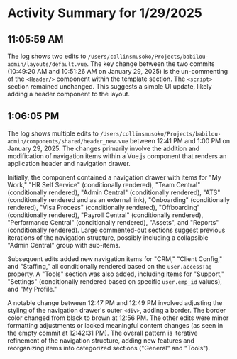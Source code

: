 # Activity Summary for 1/29/2025

## 11:05:59 AM
The log shows two edits to `/Users/collinsmusoko/Projects/babilou-admin/layouts/default.vue`.  The key change between the two commits (10:49:20 AM and 10:51:26 AM on January 29, 2025) is the un-commenting of the `<Header/>` component within the template section.  The `<script>` section remained unchanged.  This suggests a simple UI update, likely adding a header component to the layout.


## 1:06:05 PM
The log shows multiple edits to `/Users/collinsmusoko/Projects/babilou-admin/components/shared/header_new.vue` between 12:41 PM and 1:00 PM on January 29, 2025.  The changes primarily involve the addition and modification of navigation items within a Vue.js component that renders an application header and navigation drawer.

Initially, the component contained a navigation drawer with items for "My Work," "HR Self Service" (conditionally rendered), "Team Central" (conditionally rendered), "Admin Central" (conditionally rendered), "ATS" (conditionally rendered and as an external link), "Onboarding" (conditionally rendered), "Visa Process" (conditionally rendered), "Offboarding" (conditionally rendered), "Payroll Central" (conditionally rendered), "Performance Central" (conditionally rendered), "Assets", and "Reports" (conditionally rendered).  Large commented-out sections suggest previous iterations of the navigation structure, possibly including a collapsible "Admin Central" group with sub-items.

Subsequent edits added new navigation items for "CRM," "Client Config," and "Staffing," all conditionally rendered based on the `user.accessTag` property.  A "Tools" section was also added, including items for "Support," "Settings" (conditionally rendered based on specific `user.emp_id` values), and "My Profile."

A notable change between 12:47 PM and 12:49 PM involved adjusting the styling of the navigation drawer's outer `<div>`, adding a border. The border color changed from black to brown at 12:56 PM.  The other edits were minor formatting adjustments or lacked meaningful content changes (as seen in the empty commit at 12:42:31 PM).  The overall pattern is iterative refinement of the navigation structure, adding new features and reorganizing items into categorized sections ("General" and "Tools").
